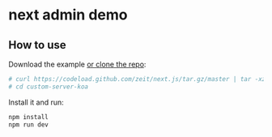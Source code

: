 # next admin demo

## How to use

Download the example [or clone the repo](https://github.com/zhaihaoran/next-admin-repo):

```bash
# curl https://codeload.github.com/zeit/next.js/tar.gz/master | tar -xz --strip=2 next.js-master/examples/custom-server-koa
# cd custom-server-koa
```

Install it and run:

```bash
npm install
npm run dev
```
